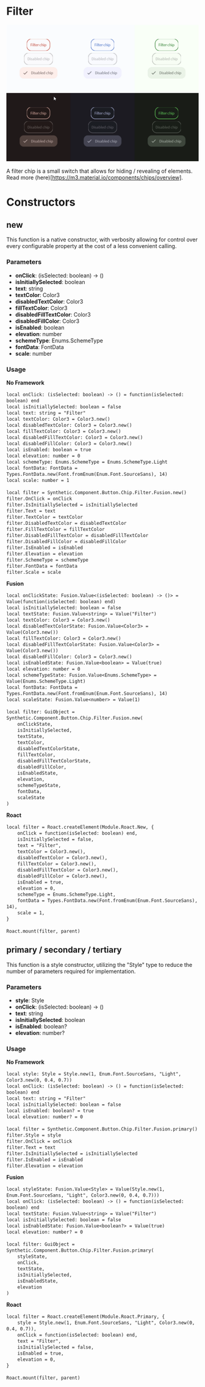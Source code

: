 # Filter

![Preview](preview.gif)

A filter chip is a small switch that allows for hiding / revealing of elements. Read more (here)[https://m3.material.io/components/chips/overview].
# Constructors


## new
This function is a native constructor, with verbosity allowing for control over every configurable property at the cost of a less convenient calling.

### Parameters
- **onClick**: (isSelected: boolean) -> ()
- **isInitiallySelected**: boolean
- **text**: string
- **textColor**: Color3
- **disabledTextColor**: Color3
- **fillTextColor**: Color3
- **disabledFillTextColor**: Color3
- **disabledFillColor**: Color3
- **isEnabled**: boolean
- **elevation**: number
- **schemeType**: Enums.SchemeType
- **fontData**: FontData
- **scale**: number


### Usage

**No Framework**
```luau
local onClick: (isSelected: boolean) -> () = function(isSelected: boolean) end
local isInitiallySelected: boolean = false
local text: string = "Filter"
local textColor: Color3 = Color3.new()
local disabledTextColor: Color3 = Color3.new()
local fillTextColor: Color3 = Color3.new()
local disabledFillTextColor: Color3 = Color3.new()
local disabledFillColor: Color3 = Color3.new()
local isEnabled: boolean = true
local elevation: number = 0
local schemeType: Enums.SchemeType = Enums.SchemeType.Light
local fontData: FontData = Types.FontData.new(Font.fromEnum(Enum.Font.SourceSans), 14)
local scale: number = 1

local filter = Synthetic.Component.Button.Chip.Filter.Fusion.new()
filter.OnClick = onClick
filter.IsInitiallySelected = isInitiallySelected
filter.Text = text
filter.TextColor = textColor
filter.DisabledTextColor = disabledTextColor
filter.FillTextColor = fillTextColor
filter.DisabledFillTextColor = disabledFillTextColor
filter.DisabledFillColor = disabledFillColor
filter.IsEnabled = isEnabled
filter.Elevation = elevation
filter.SchemeType = schemeType
filter.FontData = fontData
filter.Scale = scale
```

**Fusion**
```luau
local onClickState: Fusion.Value<(isSelected: boolean) -> ()> = Value(function(isSelected: boolean) end)
local isInitiallySelected: boolean = false
local textState: Fusion.Value<string> = Value("Filter")
local textColor: Color3 = Color3.new()
local disabledTextColorState: Fusion.Value<Color3> = Value(Color3.new())
local fillTextColor: Color3 = Color3.new()
local disabledFillTextColorState: Fusion.Value<Color3> = Value(Color3.new())
local disabledFillColor: Color3 = Color3.new()
local isEnabledState: Fusion.Value<boolean> = Value(true)
local elevation: number = 0
local schemeTypeState: Fusion.Value<Enums.SchemeType> = Value(Enums.SchemeType.Light)
local fontData: FontData = Types.FontData.new(Font.fromEnum(Enum.Font.SourceSans), 14)
local scaleState: Fusion.Value<number> = Value(1)

local filter: GuiObject = Synthetic.Component.Button.Chip.Filter.Fusion.new(
	onClickState,
	isInitiallySelected,
	textState,
	textColor,
	disabledTextColorState,
	fillTextColor,
	disabledFillTextColorState,
	disabledFillColor,
	isEnabledState,
	elevation,
	schemeTypeState,
	fontData,
	scaleState
)
```

**Roact**
```luau
local filter = Roact.createElement(Module.Roact.New, {
	onClick = function(isSelected: boolean) end,
	isInitiallySelected = false,
	text = "Filter",
	textColor = Color3.new(),
	disabledTextColor = Color3.new(),
	fillTextColor = Color3.new(),
	disabledFillTextColor = Color3.new(),
	disabledFillColor = Color3.new(),
	isEnabled = true,
	elevation = 0,
	schemeType = Enums.SchemeType.Light,
	fontData = Types.FontData.new(Font.fromEnum(Enum.Font.SourceSans), 14),
	scale = 1,
}

Roact.mount(filter, parent)
```
## primary / secondary / tertiary
This function is a style constructor, utilizing the "Style" type to reduce the number of parameters required for implementation.

### Parameters
- **style**: Style
- **onClick**: (isSelected: boolean) -> ()
- **text**: string
- **isInitiallySelected**: boolean
- **isEnabled**: boolean?
- **elevation**: number?


### Usage

**No Framework**
```luau
local style: Style = Style.new(1, Enum.Font.SourceSans, "Light", Color3.new(0, 0.4, 0.7))
local onClick: (isSelected: boolean) -> () = function(isSelected: boolean) end
local text: string = "Filter"
local isInitiallySelected: boolean = false
local isEnabled: boolean? = true
local elevation: number? = 0

local filter = Synthetic.Component.Button.Chip.Filter.Fusion.primary()
filter.Style = style
filter.OnClick = onClick
filter.Text = text
filter.IsInitiallySelected = isInitiallySelected
filter.IsEnabled = isEnabled
filter.Elevation = elevation
```

**Fusion**
```luau
local styleState: Fusion.Value<Style> = Value(Style.new(1, Enum.Font.SourceSans, "Light", Color3.new(0, 0.4, 0.7)))
local onClick: (isSelected: boolean) -> () = function(isSelected: boolean) end
local textState: Fusion.Value<string> = Value("Filter")
local isInitiallySelected: boolean = false
local isEnabledState: Fusion.Value<boolean?> = Value(true)
local elevation: number? = 0

local filter: GuiObject = Synthetic.Component.Button.Chip.Filter.Fusion.primary(
	styleState,
	onClick,
	textState,
	isInitiallySelected,
	isEnabledState,
	elevation
)
```

**Roact**
```luau
local filter = Roact.createElement(Module.Roact.Primary, {
	style = Style.new(1, Enum.Font.SourceSans, "Light", Color3.new(0, 0.4, 0.7)),
	onClick = function(isSelected: boolean) end,
	text = "Filter",
	isInitiallySelected = false,
	isEnabled = true,
	elevation = 0,
}

Roact.mount(filter, parent)
```